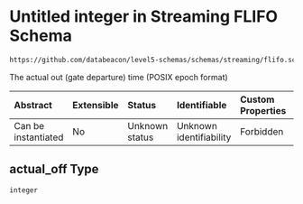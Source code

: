 # Untitled integer in Streaming FLIFO Schema

```txt
https://github.com/databeacon/level5-schemas/schemas/streaming/flifo.schema.json#/properties/actual_off
```

The actual out (gate departure) time (POSIX epoch format)

| Abstract            | Extensible | Status         | Identifiable            | Custom Properties | Additional Properties | Access Restrictions | Defined In                                                                          |
| :------------------ | :--------- | :------------- | :---------------------- | :---------------- | :-------------------- | :------------------ | :---------------------------------------------------------------------------------- |
| Can be instantiated | No         | Unknown status | Unknown identifiability | Forbidden         | Allowed               | none                | [flifo.schema.json\*](../../out/streaming/flifo.schema.json "open original schema") |

## actual\_off Type

`integer`
